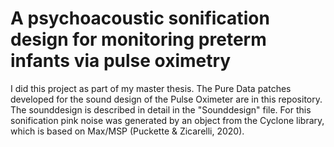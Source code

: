 # A psychoacoustic sonification design for monitoring preterm infants via pulse oximetry

I did this project as part of my master thesis. The Pure Data patches developed for the sound design of the Pulse Oximeter are in this repository. The sounddesign is described in detail in the "Sounddesign" file. 
For this sonification pink noise was generated by an object from the Cyclone library, which is based on Max/MSP (Puckette & Zicarelli, 2020).
